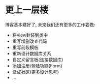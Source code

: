 # 更上一层楼

博客基本建好了, 未来我们还有更多的工作要做:

* 将view封装到类中
* 重写增删改查代码
* 重写前段模板
* 重新设计数据库关系
* 自定义留言板(连接数据库)
* 添加注册/登陆功能(Form)
* 做成社区(更多设计思考)
* ...